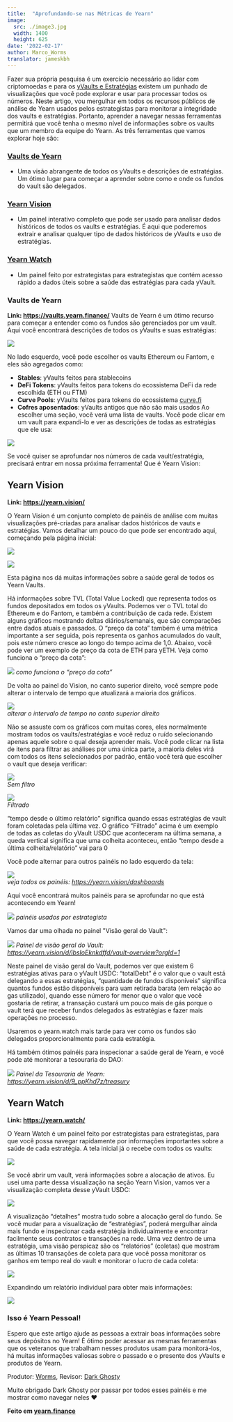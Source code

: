 ```yaml
---
title:  "Aprofundando-se nas Métricas de Yearn"
image:
  src: ./image3.jpg
  width: 1400
  height: 625
date: '2022-02-17'
author: Marco_Worms
translator: jameskbh
---
```


Fazer sua própria pesquisa é um exercício necessário ao lidar com criptomoedas e para os [yVaults e Estratégias](https://medium.com/iearn/yearn-finance-explained-what-are-vaults-and-strategies-96970560432) existem um punhado de visualizações que você pode explorar e usar para processar todos os números. Neste artigo, vou mergulhar em todos os recursos públicos de análise de Yearn usados pelos estrategistas para monitorar a integridade dos vaults e estratégias. Portanto, aprender a navegar nessas ferramentas permitirá que você tenha o mesmo nível de informações sobre os vaults que um membro da equipe do Yearn. As três ferramentas que vamos explorar hoje são:
### [Vaults de Yearn](https://vaults.yearn.finance/)
* Uma visão abrangente de todos os yVaults e descrições de estratégias. Um ótimo lugar para começar a aprender sobre como e onde os fundos do vault são delegados.
### [Yearn Vision](https://yearn.vision/)
* Um painel interativo completo que pode ser usado para analisar dados históricos de todos os vaults e estratégias. É aqui que poderemos extrair e analisar qualquer tipo de dados históricos de yVaults e uso de estratégias.
### [Yearn Watch](https://yearn.watch/)
* Um painel feito por estrategistas para estrategistas que contém acesso rápido a dados úteis sobre a saúde das estratégias para cada yVault.
### Vaults de Yearn
**Link: https://vaults.yearn.finance/**
Vaults de Yearn é um ótimo recurso para começar a entender como os fundos são gerenciados por um vault. Aqui você encontrará descrições de todos os yVaults e suas estratégias:

![](./image1.jpg?w=1211&h=733)

No lado esquerdo, você pode escolher os vaults Ethereum ou Fantom, e eles são agregados como:
* **Stables**: yVaults feitos para stablecoins
* **DeFi Tokens**: yVaults feitos para tokens do ecossistema DeFi da rede escolhida (ETH ou FTM)
* **Curve Pools**: yVaults feitos para tokens do ecossistema [curve.fi](https://curve.fi/)
* **Cofres aposentados**: yVaults antigos que não são mais usados
Ao escolher uma seção, você verá uma lista de vaults. Você pode clicar em um vault para expandi-lo e ver as descrições de todas as estratégias que ele usa:

![](./image2.jpg?w=897&h=856)

Se você quiser se aprofundar nos números de cada vault/estratégia, precisará entrar em nossa próxima ferramenta! Que é Yearn Vision:

## **Yearn Vision**
**Link: https://yearn.vision/**

O Yearn Vision é um conjunto completo de painéis de análise com muitas visualizações pré-criadas para analisar dados históricos de vauts e estratégias. Vamos detalhar um pouco do que pode ser encontrado aqui, começando pela página inicial:

![](./image3.jpg?w=1400&h=625)

![](./image4.jpg?w=1400&h=445)

Esta página nos dá muitas informações sobre a saúde geral de todos os Yearn Vaults.

Há informações sobre TVL (Total Value Locked) que representa todos os fundos depositados em todos os yVaults. Podemos ver o TVL total do Ethereum e do Fantom, e também a contribuição de cada rede. Existem alguns gráficos mostrando deltas diários/semanais, que são comparações entre dados atuais e passados. O “preço da cota” também é uma métrica importante a ser seguida, pois representa os ganhos acumulados do vault, pois este número cresce ao longo do tempo acima de 1,0. Abaixo, você pode ver um exemplo de preço da cota de ETH para yETH. Veja como funciona o “preço da cota”:

![](./image5.jpg?w=1400&h=849)
*como funciona o “preço da cota”*
</br>

De volta ao painel do Vision, no canto superior direito, você sempre pode alterar o intervalo de tempo que atualizará a maioria dos gráficos.


![](./image6.jpg?w=226&h=469)</br>
*alterar o intervalo de tempo no canto superior direito*
</br>


Não se assuste com os gráficos com muitas cores, eles normalmente mostram todos os vaults/estratégias e você reduz o ruído selecionando apenas aquele sobre o qual deseja aprender mais. Você pode clicar na lista de itens para filtrar as análises por uma única parte, a maioria deles virá com todos os itens selecionados por padrão, então você terá que escolher o vault que deseja verificar:

![](./image7.jpg?w=884&h=231)</br>
*Sem filtro*
</br>

![](./image8.jpg?w=895&h=258)</br>
*Filtrado*
</br>

“tempo desde o último relatório” significa quando essas estratégias de vault foram coletadas pela última vez. O gráfico “Filtrado” acima é um exemplo de todas as coletas do yVault USDC que aconteceram na última semana, a queda vertical significa que uma colheita aconteceu, então “tempo desde a última colheita/relatório” vai para 0

Você pode alternar para outros painéis no lado esquerdo da tela:

![](./image9.jpg?w=225&h=221)</br>
*veja todos os painéis: https://yearn.vision/dashboards*
</br>


Aqui você encontrará muitos painéis para se aprofundar no que está acontecendo em Yearn!

![](./image10.jpg?w=1395&h=565)
*painéis usados por estrategista*
</br>

Vamos dar uma olhada no painel "Visão geral do Vault":

![](./image11.jpg?w=1400&h=640)
*Painel de visão geral do Vault: https://yearn.vision/d/ibsIoEknkdffd/vault-overview?orgId=1*
</br>

Neste painel de visão geral do Vault, podemos ver que existem 6 estratégias ativas para o yVault USDC: “totalDebt” é o valor que o vault está delegando a essas estratégias, “quantidade de fundos disponíveis” significa quantos fundos estão disponíveis para uam retirada barata (em relação ao gas utilizado), quando esse número for menor que o valor que você gostaria de retirar, a transação custará um pouco mais de gás porque o vault terá que receber fundos delegados às estratégias e fazer mais operações no processo.

Usaremos o yearn.watch mais tarde para ver como os fundos são delegados proporcionalmente para cada estratégia.

Há também ótimos painéis para inspecionar a saúde geral de Yearn, e você pode até monitorar a tesouraria do DAO:

![](./image12.jpg?w=1363&h=201)
*Painel da Tesouraria de Yearn: https://yearn.vision/d/9_ppKhd7z/treasury*
</br>


## **Yearn Watch**
**Link: https://yearn.watch/**

O Yearn Watch é um painel feito por estrategistas para estrategistas, para que você possa navegar rapidamente por informações importantes sobre a saúde de cada estratégia. A tela inicial já o recebe com todos os vaults:

![](./image13.jpg?w=1255&h=799)


Se você abrir um vault, verá informações sobre a alocação de ativos. Eu usei uma parte dessa visualização na seção Yearn Vision, vamos ver a visualização completa desse yVault USDC:

![](./image14.jpg?w=855&h=855)

A visualização “detalhes” mostra tudo sobre a alocação geral do fundo. Se você mudar para a visualização de “estratégias”, poderá mergulhar ainda mais fundo e inspecionar cada estratégia individualmente e encontrar facilmente seus contratos e transações na rede.
Uma vez dentro de uma estratégia, uma visão perspicaz são os “relatórios” (coletas) que mostram as últimas 10 transações de coleta para que você possa monitorar os ganhos em tempo real do vault e monitorar o lucro de cada coleta:

![](./image15.jpg?w=1253&h=759)


Expandindo um relatório individual para obter mais informações:

![](./image16.jpg?w=1157&h=415)

### **Isso é Yearn Pessoal!**
Espero que este artigo ajude as pessoas a extrair boas informações sobre seus depósitos no Yearn! É ótimo poder acessar as mesmas ferramentas que os veteranos que trabalham nesses produtos usam para monitorá-los, há muitas informações valiosas sobre o passado e o presente dos yVaults e produtos de Yearn.

Produtor: [Worms](https://twitter.com/MarcoWorms), Revisor: [Dark Ghosty](https://github.com/DarkGhost7)

Muito obrigado Dark Ghosty por passar por todos esses painéis e me mostrar como navegar neles ❤
</br>

**Feito em [yearn.finance](https://yearn.finance/)**
